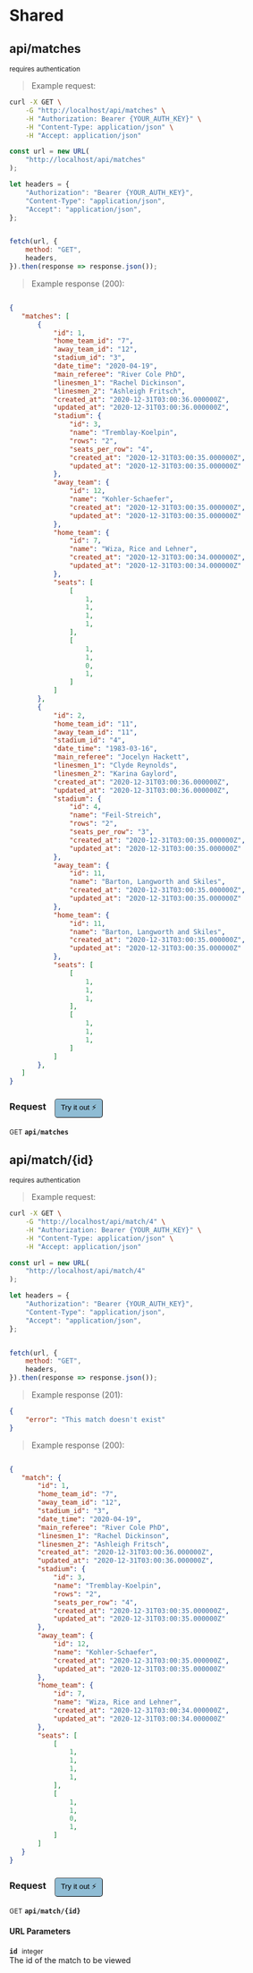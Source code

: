 # Shared


## api/matches

<small class="badge badge-darkred">requires authentication</small>



> Example request:

```bash
curl -X GET \
    -G "http://localhost/api/matches" \
    -H "Authorization: Bearer {YOUR_AUTH_KEY}" \
    -H "Content-Type: application/json" \
    -H "Accept: application/json"
```

```javascript
const url = new URL(
    "http://localhost/api/matches"
);

let headers = {
    "Authorization": "Bearer {YOUR_AUTH_KEY}",
    "Content-Type": "application/json",
    "Accept": "application/json",
};


fetch(url, {
    method: "GET",
    headers,
}).then(response => response.json());
```


> Example response (200):

```json

{
   "matches": [
       {
           "id": 1,
           "home_team_id": "7",
           "away_team_id": "12",
           "stadium_id": "3",
           "date_time": "2020-04-19",
           "main_referee": "River Cole PhD",
           "linesmen_1": "Rachel Dickinson",
           "linesmen_2": "Ashleigh Fritsch",
           "created_at": "2020-12-31T03:00:36.000000Z",
           "updated_at": "2020-12-31T03:00:36.000000Z",
           "stadium": {
               "id": 3,
               "name": "Tremblay-Koelpin",
               "rows": "2",
               "seats_per_row": "4",
               "created_at": "2020-12-31T03:00:35.000000Z",
               "updated_at": "2020-12-31T03:00:35.000000Z"
           },
           "away_team": {
               "id": 12,
               "name": "Kohler-Schaefer",
               "created_at": "2020-12-31T03:00:35.000000Z",
               "updated_at": "2020-12-31T03:00:35.000000Z"
           },
           "home_team": {
               "id": 7,
               "name": "Wiza, Rice and Lehner",
               "created_at": "2020-12-31T03:00:34.000000Z",
               "updated_at": "2020-12-31T03:00:34.000000Z"
           },
           "seats": [
               [
                   1,
                   1,
                   1,
                   1,
               ],
               [
                   1,
                   1,
                   0,
                   1,
               ]
           ]
       },
       {
           "id": 2,
           "home_team_id": "11",
           "away_team_id": "11",
           "stadium_id": "4",
           "date_time": "1983-03-16",
           "main_referee": "Jocelyn Hackett",
           "linesmen_1": "Clyde Reynolds",
           "linesmen_2": "Karina Gaylord",
           "created_at": "2020-12-31T03:00:36.000000Z",
           "updated_at": "2020-12-31T03:00:36.000000Z",
           "stadium": {
               "id": 4,
               "name": "Feil-Streich",
               "rows": "2",
               "seats_per_row": "3",
               "created_at": "2020-12-31T03:00:35.000000Z",
               "updated_at": "2020-12-31T03:00:35.000000Z"
           },
           "away_team": {
               "id": 11,
               "name": "Barton, Langworth and Skiles",
               "created_at": "2020-12-31T03:00:35.000000Z",
               "updated_at": "2020-12-31T03:00:35.000000Z"
           },
           "home_team": {
               "id": 11,
               "name": "Barton, Langworth and Skiles",
               "created_at": "2020-12-31T03:00:35.000000Z",
               "updated_at": "2020-12-31T03:00:35.000000Z"
           },
           "seats": [
               [
                   1,
                   1,
                   1,
               ],
               [
                   1,
                   1,
                   1,
               ]
           ]
       },
   ]
}
```
<div id="execution-results-GETapi-matches" hidden>
    <blockquote>Received response<span id="execution-response-status-GETapi-matches"></span>:</blockquote>
    <pre class="json"><code id="execution-response-content-GETapi-matches"></code></pre>
</div>
<div id="execution-error-GETapi-matches" hidden>
    <blockquote>Request failed with error:</blockquote>
    <pre><code id="execution-error-message-GETapi-matches"></code></pre>
</div>
<form id="form-GETapi-matches" data-method="GET" data-path="api/matches" data-authed="1" data-hasfiles="0" data-headers='{"Authorization":"Bearer {YOUR_AUTH_KEY}","Content-Type":"application\/json","Accept":"application\/json"}' onsubmit="event.preventDefault(); executeTryOut('GETapi-matches', this);">
<h3>
    Request&nbsp;&nbsp;&nbsp;
        <button type="button" style="background-color: #8fbcd4; padding: 5px 10px; border-radius: 5px; border-width: thin;" id="btn-tryout-GETapi-matches" onclick="tryItOut('GETapi-matches');">Try it out ⚡</button>
    <button type="button" style="background-color: #c97a7e; padding: 5px 10px; border-radius: 5px; border-width: thin;" id="btn-canceltryout-GETapi-matches" onclick="cancelTryOut('GETapi-matches');" hidden>Cancel</button>&nbsp;&nbsp;
    <button type="submit" style="background-color: #6ac174; padding: 5px 10px; border-radius: 5px; border-width: thin;" id="btn-executetryout-GETapi-matches" hidden>Send Request 💥</button>
    </h3>
<p>
<small class="badge badge-green">GET</small>
 <b><code>api/matches</code></b>
</p>
<p>
<label id="auth-GETapi-matches" hidden>Authorization header: <b><code>Bearer </code></b><input type="text" name="Authorization" data-prefix="Bearer " data-endpoint="GETapi-matches" data-component="header"></label>
</p>
</form>


## api/match/{id}

<small class="badge badge-darkred">requires authentication</small>



> Example request:

```bash
curl -X GET \
    -G "http://localhost/api/match/4" \
    -H "Authorization: Bearer {YOUR_AUTH_KEY}" \
    -H "Content-Type: application/json" \
    -H "Accept: application/json"
```

```javascript
const url = new URL(
    "http://localhost/api/match/4"
);

let headers = {
    "Authorization": "Bearer {YOUR_AUTH_KEY}",
    "Content-Type": "application/json",
    "Accept": "application/json",
};


fetch(url, {
    method: "GET",
    headers,
}).then(response => response.json());
```


> Example response (201):

```json
{
    "error": "This match doesn't exist"
}
```
> Example response (200):

```json

{
   "match": {
       "id": 1,
       "home_team_id": "7",
       "away_team_id": "12",
       "stadium_id": "3",
       "date_time": "2020-04-19",
       "main_referee": "River Cole PhD",
       "linesmen_1": "Rachel Dickinson",
       "linesmen_2": "Ashleigh Fritsch",
       "created_at": "2020-12-31T03:00:36.000000Z",
       "updated_at": "2020-12-31T03:00:36.000000Z",
       "stadium": {
           "id": 3,
           "name": "Tremblay-Koelpin",
           "rows": "2",
           "seats_per_row": "4",
           "created_at": "2020-12-31T03:00:35.000000Z",
           "updated_at": "2020-12-31T03:00:35.000000Z"
       },
       "away_team": {
           "id": 12,
           "name": "Kohler-Schaefer",
           "created_at": "2020-12-31T03:00:35.000000Z",
           "updated_at": "2020-12-31T03:00:35.000000Z"
       },
       "home_team": {
           "id": 7,
           "name": "Wiza, Rice and Lehner",
           "created_at": "2020-12-31T03:00:34.000000Z",
           "updated_at": "2020-12-31T03:00:34.000000Z"
       },
       "seats": [
           [
               1,
               1,
               1,
               1,
           ],
           [
               1,
               1,
               0,
               1,
           ]
       ]
   }
}
```
<div id="execution-results-GETapi-match--id-" hidden>
    <blockquote>Received response<span id="execution-response-status-GETapi-match--id-"></span>:</blockquote>
    <pre class="json"><code id="execution-response-content-GETapi-match--id-"></code></pre>
</div>
<div id="execution-error-GETapi-match--id-" hidden>
    <blockquote>Request failed with error:</blockquote>
    <pre><code id="execution-error-message-GETapi-match--id-"></code></pre>
</div>
<form id="form-GETapi-match--id-" data-method="GET" data-path="api/match/{id}" data-authed="1" data-hasfiles="0" data-headers='{"Authorization":"Bearer {YOUR_AUTH_KEY}","Content-Type":"application\/json","Accept":"application\/json"}' onsubmit="event.preventDefault(); executeTryOut('GETapi-match--id-', this);">
<h3>
    Request&nbsp;&nbsp;&nbsp;
        <button type="button" style="background-color: #8fbcd4; padding: 5px 10px; border-radius: 5px; border-width: thin;" id="btn-tryout-GETapi-match--id-" onclick="tryItOut('GETapi-match--id-');">Try it out ⚡</button>
    <button type="button" style="background-color: #c97a7e; padding: 5px 10px; border-radius: 5px; border-width: thin;" id="btn-canceltryout-GETapi-match--id-" onclick="cancelTryOut('GETapi-match--id-');" hidden>Cancel</button>&nbsp;&nbsp;
    <button type="submit" style="background-color: #6ac174; padding: 5px 10px; border-radius: 5px; border-width: thin;" id="btn-executetryout-GETapi-match--id-" hidden>Send Request 💥</button>
    </h3>
<p>
<small class="badge badge-green">GET</small>
 <b><code>api/match/{id}</code></b>
</p>
<p>
<label id="auth-GETapi-match--id-" hidden>Authorization header: <b><code>Bearer </code></b><input type="text" name="Authorization" data-prefix="Bearer " data-endpoint="GETapi-match--id-" data-component="header"></label>
</p>
<h4 class="fancy-heading-panel"><b>URL Parameters</b></h4>
<p>
<b><code>id</code></b>&nbsp;&nbsp;<small>integer</small>  &nbsp;
<input type="number" name="id" data-endpoint="GETapi-match--id-" data-component="url" required  hidden>
<br>
The id of the match to be viewed</p>
</form>



